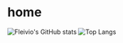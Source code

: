 # home
![Fleivio's GitHub stats](https://github-readme-stats.vercel.app/api?username=Fleivio&show_icons=true&theme=transparent)
![Top Langs](https://github-readme-stats.vercel.app/api/top-langs/?username=Fleivio&hide_progress=true)
